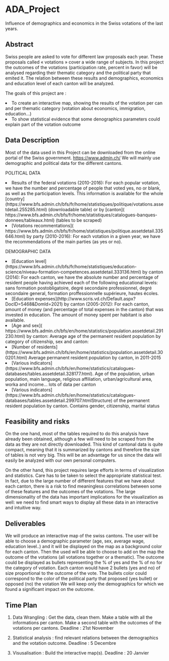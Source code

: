 # ADA_Project
Influence of demographics and economics in the Swiss votations of the last years.

## Abstract

Swiss people are asked to vote for different law proposals each year. These proposals called « votations » cover a wide range of subjects. 
In this project the outcomes of the votations (participation rate, percent in favor) will be analysed regarding their thematic category and the political party that emited it. The relation between these results and demographics, economics and education level of each canton will be analyzed.

The goals of this project are :
<li>To create an interactive map, showing the results of the votation per can and per thematic category (votation about economics, immigration, education…) 
<li>To show statistical evidence that some denographics parameters could explain part of the votation outcome

## Data Description
Most of the data used in this Project can be downloaded from the online portal of the Swiss government. https://www.admin.ch/ We will mainly use demographic and political data for the different cantons.

POLITICAL DATA
<li> Results of the federal votations (2010-2016): For each popular votation, we have the number and percentage of people that voted yes, no or blank, as well as the participation levels. This information is available for the whole [country](https://www.bfs.admin.ch/bfs/fr/home/statistiques/politique/votations.assetdetail.255285.html) (downloadable table) or by [canton]( https://www.bfs.admin.ch/bfs/fr/home/statistiques/catalogues-banques-donnees/tableaux.html) (tables to be scraped)
<li> [Votations recommentations]( https://www.bfs.admin.ch/bfs/fr/home/statistiques/politique.assetdetail.335646.html) by party (2010-2016): 
For each votation in a given year, we have the recommendations of the main parties (as yes or no).

DEMOGRAPHIC DATA
<li> [Education level](https://www.bfs.admin.ch/bfs/fr/home/statistiques/education-science/niveau-formation-competences.assetdetail.333136.html) by canton (2014): 
For each canton, we have the absolute number and percentage of resident people having achieved each of the following educational levels: sans formation postobligatoire, degré secondaire professionnel, degré secondaire general, formation proffessionnelle supérieure, hautes écoles.
<li> [Education expenses](http://www.scris.vd.ch/Default.aspx?DocID=5468&DomId=2021) by canton (2005-2012): 
For each canton, amount of money (and percentage of total expenses in the canton) that was invested in education. The amount of money spent per habitant is also available.
<li> [Age and sex]( https://www.bfs.admin.ch/bfs/en/home/statistics/population.assetdetail.291230.html)  by canton: Average age of the permanent resident population by category of citizenship, sex and canton: 

<li> [Number of residents] (https://www.bfs.admin.ch/bfs/en/home/statistics/population.assetdetail.300201.html) Average permanent resident population by canton, in 2011-2015 

<li> [Various indicators] (https://www.bfs.admin.ch/bfs/en/home/statistics/catalogues-databases/tables.assetdetail.328177.html). Age of the population, urban population, main language, religious affiliation, urban/agricultural area, worka and income... lots of data per canton

<li> [Various indicators] (https://www.bfs.admin.ch/bfs/en/home/statistics/catalogues-databases/tables.assetdetail.299707.htmlStructure) of the permanent resident population by canton. Contains gender, citizenship, marital status


## Feasibility and risks

On the one hand, most of the tables required to do this analysis have already been obtained, although a few will need to be scraped from the data as they are not directly downloaded. This kind of cantonal data is quite compact, meaning that it is summarized by cantons and therefore the size of tables is not very big. This will be an advantage for us since the data will easily be analyzed with our own personal computers. 

On the other hand, this project requires large efforts in terms of visualization and statistics. Care has to be taken to select the appropriate statistical test. In fact, due to the large number of different features that we have about each canton, there is a risk to find meaningless correlations between some of these features and the outcomes of the votations. The large dimensionality of the data has important implications for the visualization as well: we need to find smart ways to display all these data in an interactive and intuitive way. 

## Deliverables

We will produce an interactive map of the swiss cantons.
The user will be able to choose a demographic parameter (age, sex, average wage, education level..) and it will be displayed on the map as a background color for each canton. Then the used will be able to choose to add on the map the outcome of the votations (all votations together or a thematic). The outcome could be displayed as bullets representing the % of yes and the % of no for the category of votation. Each canton would have 2 bullets (yes and no) of size proportional to the outcome of the vote. The bullets color could correspond to the color of the political party that proposed (yes bullet) or opposed (no) the votation
We will keep only the demographics for which we found a significant impact on the outcome.

## Time Plan

1.	Data Wrangling : Get the data, clean them. Make a table with all the informations per canton. Make a second table with the outcomes of the votations per cantons.
Deadline : 21st November

2.	Statistical analysis : find relevant relations between the demographics and the votation outcome.
Deadline : 5 Decembre

3.	Visusalisation : Build the interactive map(s).
Deadline : 20 Janvier


